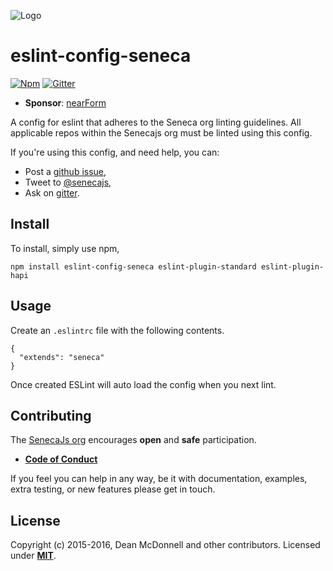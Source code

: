 ![Logo][]
# eslint-config-seneca

[![Npm][BadgeNpm]][Npm]
[![Gitter][BadgeGitter]][Gitter]

- __Sponsor__: [nearForm][Sponsor]

A config for eslint that adheres to the Seneca org linting guidelines. All applicable
repos within the Senecajs org must be linted using this config.

If you're using this config, and need help, you can:

- Post a [github issue][Issue],
- Tweet to [@senecajs][Tweet],
- Ask on [gitter][Gitter].

## Install
To install, simply use npm,

```
npm install eslint-config-seneca eslint-plugin-standard eslint-plugin-hapi
```

## Usage
Create an `.eslintrc` file with the following contents.

```
{
  "extends": "seneca"
}
```

Once created ESLint will auto load the config when you next lint.

## Contributing
The [SenecaJs org][Org] encourages __open__ and __safe__ participation.

- __[Code of Conduct][CoC]__

If you feel you can help in any way, be it with documentation, examples, extra testing, or new
features please get in touch.

## License
Copyright (c) 2015-2016, Dean McDonnell and other contributors. Licensed under __[MIT][Lic]__.


[BadgeNpm]: https://img.shields.io/npm/v/eslint-config-seneca.svg
[BadgeGitter]: https://badges.gitter.im/senecajs/seneca.svg
[CoC]: http://senecajs.org/conduct
[Gitter]: https://gitter.im/senecajs/seneca
[Issue]: https://github.com/senecajs/eslint-config-seneca
[Lic]: ./LICENSE
[Logo]: http://senecajs.org/files/assets/seneca-icon.jpg
[Npm]: https://www.npmjs.com/package/eslint-config-seneca
[Org]: https://github.com/senecajs
[Sponsor]: http://nearform.com
[Tweet]: https://twitter.com/senecajs
